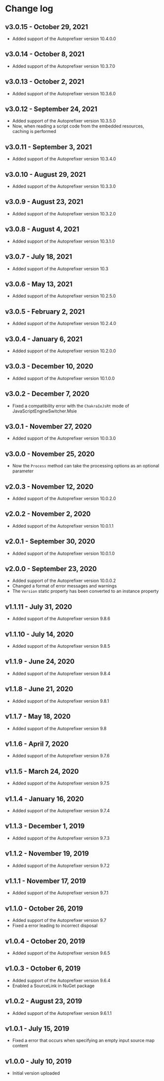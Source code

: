 Change log
==========

## v3.0.15 - October 29, 2021
 * Added support of the Autoprefixer version 10.4.0.0

## v3.0.14 - October 8, 2021
 * Added support of the Autoprefixer version 10.3.7.0

## v3.0.13 - October 2, 2021
 * Added support of the Autoprefixer version 10.3.6.0

## v3.0.12 - September 24, 2021
 * Added support of the Autoprefixer version 10.3.5.0
 * Now, when reading a script code from the embedded resources, caching is performed

## v3.0.11 - September 3, 2021
 * Added support of the Autoprefixer version 10.3.4.0

## v3.0.10 - August 29, 2021
 * Added support of the Autoprefixer version 10.3.3.0

## v3.0.9 - August 23, 2021
 * Added support of the Autoprefixer version 10.3.2.0

## v3.0.8 - August 4, 2021
 * Added support of the Autoprefixer version 10.3.1.0

## v3.0.7 - July 18, 2021
 * Added support of the Autoprefixer version 10.3

## v3.0.6 - May 13, 2021
 * Added support of the Autoprefixer version 10.2.5.0

## v3.0.5 - February 2, 2021
 * Added support of the Autoprefixer version 10.2.4.0

## v3.0.4 - January 6, 2021
 * Added support of the Autoprefixer version 10.2.0.0

## v3.0.3 - December 10, 2020
 * Added support of the Autoprefixer version 10.1.0.0

## v3.0.2 - December 7, 2020
 * Fixed a compatibility error with the `ChakraIeJsRt` mode of JavaScriptEngineSwitcher.Msie

## v3.0.1 - November 27, 2020
 * Added support of the Autoprefixer version 10.0.3.0

## v3.0.0 - November 25, 2020
 * Now the `Process` method can take the processing options as an optional parameter

## v2.0.3 - November 12, 2020
 * Added support of the Autoprefixer version 10.0.2.0

## v2.0.2 - November 2, 2020
 * Added support of the Autoprefixer version 10.0.1.1

## v2.0.1 - September 30, 2020
 * Added support of the Autoprefixer version 10.0.1.0

## v2.0.0 - September 23, 2020
 * Added support of the Autoprefixer version 10.0.0.2
 * Changed a format of error messages and warnings
 * The `Version` static property has been converted to an instance property

## v1.1.11 - July 31, 2020
 * Added support of the Autoprefixer version 9.8.6

## v1.1.10 - July 14, 2020
 * Added support of the Autoprefixer version 9.8.5

## v1.1.9 - June 24, 2020
 * Added support of the Autoprefixer version 9.8.4

## v1.1.8 - June 21, 2020
 * Added support of the Autoprefixer version 9.8.1

## v1.1.7 - May 18, 2020
 * Added support of the Autoprefixer version 9.8

## v1.1.6 - April 7, 2020
 * Added support of the Autoprefixer version 9.7.6

## v1.1.5 - March 24, 2020
 * Added support of the Autoprefixer version 9.7.5

## v1.1.4 - January 16, 2020
 * Added support of the Autoprefixer version 9.7.4

## v1.1.3 - December 1, 2019
 * Added support of the Autoprefixer version 9.7.3

## v1.1.2 - November 19, 2019
 * Added support of the Autoprefixer version 9.7.2

## v1.1.1 - November 17, 2019
 * Added support of the Autoprefixer version 9.7.1

## v1.1.0 - October 26, 2019
 * Added support of the Autoprefixer version 9.7
 * Fixed a error leading to incorrect disposal

## v1.0.4 - October 20, 2019
 * Added support of the Autoprefixer version 9.6.5

## v1.0.3 - October 6, 2019
 * Added support of the Autoprefixer version 9.6.4
 * Enabled a SourceLink in NuGet package

## v1.0.2 - August 23, 2019
 * Added support of the Autoprefixer version 9.6.1.1

## v1.0.1 - July 15, 2019
 * Fixed a error that occurs when specifying an empty input source map content

## v1.0.0 - July 10, 2019
 * Initial version uploaded